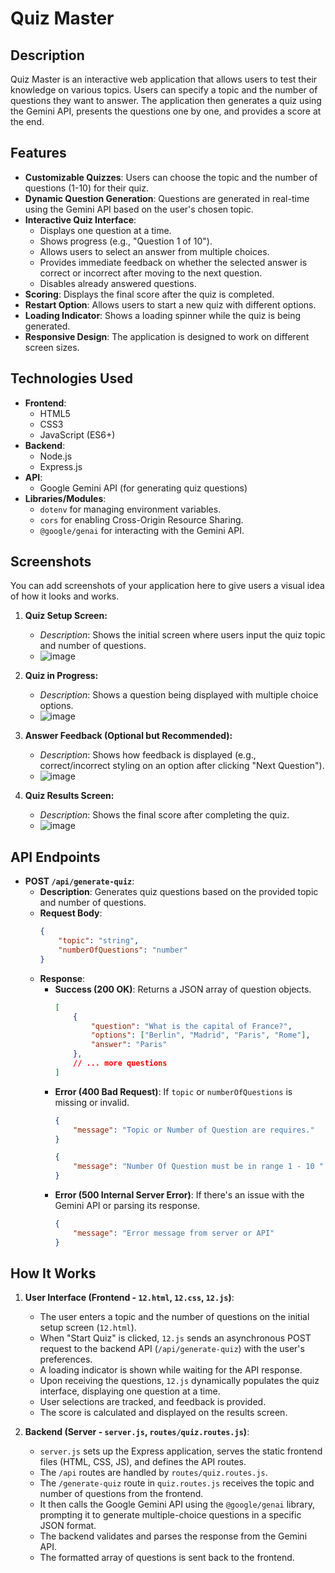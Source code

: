 # Quiz Master

## Description

Quiz Master is an interactive web application that allows users to test their knowledge on various topics. Users can specify a topic and the number of questions they want to answer. The application then generates a quiz using the Gemini API, presents the questions one by one, and provides a score at the end.

## Features

* **Customizable Quizzes**: Users can choose the topic and the number of questions (1-10) for their quiz.
* **Dynamic Question Generation**: Questions are generated in real-time using the Gemini API based on the user's chosen topic.
* **Interactive Quiz Interface**:
    * Displays one question at a time.
    * Shows progress (e.g., "Question 1 of 10").
    * Allows users to select an answer from multiple choices.
    * Provides immediate feedback on whether the selected answer is correct or incorrect after moving to the next question.
    * Disables already answered questions.
* **Scoring**: Displays the final score after the quiz is completed.
* **Restart Option**: Allows users to start a new quiz with different options.
* **Loading Indicator**: Shows a loading spinner while the quiz is being generated.
* **Responsive Design**: The application is designed to work on different screen sizes.

## Technologies Used

* **Frontend**:
    * HTML5
    * CSS3
    * JavaScript (ES6+)
* **Backend**:
    * Node.js
    * Express.js
* **API**:
    * Google Gemini API (for generating quiz questions)
* **Libraries/Modules**:
    * `dotenv` for managing environment variables.
    * `cors` for enabling Cross-Origin Resource Sharing.
    * `@google/genai` for interacting with the Gemini API.


## Screenshots

You can add screenshots of your application here to give users a visual idea of how it looks and works.

1.  **Quiz Setup Screen:**
    * *Description*: Shows the initial screen where users input the quiz topic and number of questions.
    * ![image](https://github.com/user-attachments/assets/1b26c6bb-5fbc-4c41-b955-08660b119ec0)

2.  **Quiz in Progress:**
    * *Description*: Shows a question being displayed with multiple choice options.
    * ![image](https://github.com/user-attachments/assets/e1886413-fd07-4987-8488-d931e8a859b2)

3.  **Answer Feedback (Optional but Recommended):**
    * *Description*: Shows how feedback is displayed (e.g., correct/incorrect styling on an option after clicking "Next Question").
    * ![image](https://github.com/user-attachments/assets/c75e2b31-c58a-463e-9cff-15681d54c735)


4.  **Quiz Results Screen:**
    * *Description*: Shows the final score after completing the quiz.
    * ![image](https://github.com/user-attachments/assets/72afd174-ed69-409e-89ba-565195d139f2)




## API Endpoints

* **POST `/api/generate-quiz`**:
    * **Description**: Generates quiz questions based on the provided topic and number of questions.
    * **Request Body**:
        ```json
        {
            "topic": "string",
            "numberOfQuestions": "number"
        }
        ```
    * **Response**:
        * **Success (200 OK)**: Returns a JSON array of question objects.
            ```json
            [
                {
                    "question": "What is the capital of France?",
                    "options": ["Berlin", "Madrid", "Paris", "Rome"],
                    "answer": "Paris"
                },
                // ... more questions
            ]
            ```
        * **Error (400 Bad Request)**: If `topic` or `numberOfQuestions` is missing or invalid.
            ```json
            {
                "message": "Topic or Number of Question are requires."
            }
            ```
            ```json
            {
                "message": "Number Of Question must be in range 1 - 10 "
            }
            ```
        * **Error (500 Internal Server Error)**: If there's an issue with the Gemini API or parsing its response.
            ```json
            {
                "message": "Error message from server or API"
            }
            ```




## How It Works

1.  **User Interface (Frontend - `12.html`, `12.css`, `12.js`)**:
    * The user enters a topic and the number of questions on the initial setup screen (`12.html`).
    * When "Start Quiz" is clicked, `12.js` sends an asynchronous POST request to the backend API (`/api/generate-quiz`) with the user's preferences.
    * A loading indicator is shown while waiting for the API response.
    * Upon receiving the questions, `12.js` dynamically populates the quiz interface, displaying one question at a time.
    * User selections are tracked, and feedback is provided.
    * The score is calculated and displayed on the results screen.

2.  **Backend (Server - `server.js`, `routes/quiz.routes.js`)**:
    * `server.js` sets up the Express application, serves the static frontend files (HTML, CSS, JS), and defines the API routes.
    * The `/api` routes are handled by `routes/quiz.routes.js`.
    * The `/generate-quiz` route in `quiz.routes.js` receives the topic and number of questions from the frontend.
    * It then calls the Google Gemini API using the `@google/genai` library, prompting it to generate multiple-choice questions in a specific JSON format.
    * The backend validates and parses the response from the Gemini API.
    * The formatted array of questions is sent back to the frontend.

